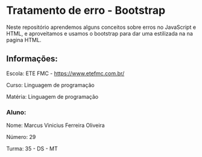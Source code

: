 # Tratamento de erro - Bootstrap
Neste repositório aprendemos alguns conceitos sobre erros no JavaScript e HTML, e aproveitamos e usamos o bootstrap para dar uma estilizada na na pagina HTML.

## Informações:
Escola: ETE FMC - https://www.etefmc.com.br/

Curso: Linguagem de programação

Matéria: Linguagem de programação

### Aluno:
Nome: Marcus Vinicius Ferreira Oliveira

Número: 29

Turma: 35 - DS - MT
